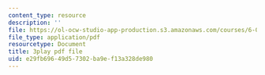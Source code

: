 ```yaml
---
content_type: resource
description: ''
file: https://ol-ocw-studio-app-production.s3.amazonaws.com/courses/6-00-introduction-to-computer-science-and-programming-fall-2008/e29fb69649d57302ba9ef13a328de980_ewd7Lf2dr5Q.pdf
file_type: application/pdf
resourcetype: Document
title: 3play pdf file
uid: e29fb696-49d5-7302-ba9e-f13a328de980
---
```

